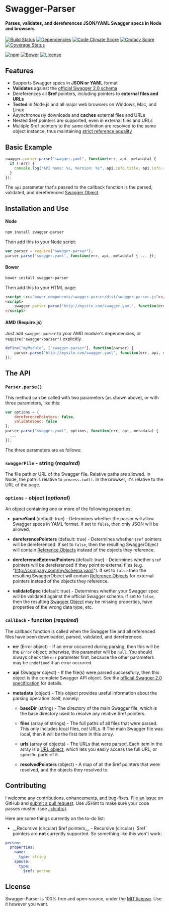 Swagger-Parser
============================
#### Parses, validates, and dereferences JSON/YAML Swagger specs in Node and browsers

[![Build Status](https://img.shields.io/travis/BigstickCarpet/swagger-parser.svg)](https://travis-ci.org/BigstickCarpet/swagger-parser)
[![Dependencies](https://david-dm.org/bigstickcarpet/swagger-parser.svg)](https://david-dm.org/bigstickcarpet/swagger-parser)
[![Code Climate Score](https://codeclimate.com/github/BigstickCarpet/swagger-parser/badges/gpa.svg)](https://codeclimate.com/github/BigstickCarpet/swagger-parser)
[![Codacy Score](http://img.shields.io/codacy/6d686f916836433b9c013379fbe1052c.svg)](https://www.codacy.com/public/jamesmessinger/swagger-parser)
[![Coverage Status](https://img.shields.io/coveralls/BigstickCarpet/swagger-parser.svg)](https://coveralls.io/r/BigstickCarpet/swagger-parser)

[![npm](http://img.shields.io/npm/v/swagger-parser.svg)](https://www.npmjs.com/package/swagger-parser)
[![Bower](http://img.shields.io/bower/v/swagger-parser.svg)](#bower)
[![License](https://img.shields.io/npm/l/swagger-parser.svg)](LICENSE)

Features
--------------------------
* Supports Swagger specs in __JSON or YAML__ format
* __Validates__ against the [official Swagger 2.0 schema](http://github.com/reverb/swagger-spec/blob/master/versions/2.0.md)
* Dereferences all __$ref__ pointers, including pointers to __external files and URLs__
* __Tested__ in Node.js and all major web browsers on Windows, Mac, and Linux
* Asynchronously downloads and __caches__ external files and URLs
* Nested $ref pointers are supported, even in external files and URLs
* Multiple $ref pointers to the same definition are resolved to the same object instance, thus maintaining [strict reference equality](https://github.com/BigstickCarpet/swagger-parser/blob/e1867cd9b14666a726264ba45641f2e4761edf61/tests/specs/dereference-spec.js#L127)


Basic Example
--------------------------
````javascript
swagger.parser.parse("swagger.yaml", function(err, api, metadata) {
  if (!err) {
    console.log("API name: %s, Version: %s", api.info.title, api.info.version);
  }
});
````
The `api` parameter that's passed to the callback function is the parsed, validated, and dereferenced [Swagger Object](https://github.com/wordnik/swagger-spec/blob/master/versions/2.0.md#swagger-object-).


Installation and Use
--------------------------
#### Node
````bash
npm install swagger-parser
````

Then add this to your Node script:

````javascript
var parser = require("swagger-parser");
parser.parse('swagger.yaml', function(err, api, metadata) { ... });
````

#### Bower
````bash
bower install swagger-parser
````

Then add this to your HTML page:

````html
<script src="bower_components/swagger-parser/dist/swagger-parser.js"></script>
<script>
    swagger.parser.parse('http://mysite.com/swagger.yaml', function(err, api, metadata) { ... });
</script>
````

#### AMD (Require.js)
Just add `swagger-parser` to your AMD module's dependencies, or `require("swagger-parser")` explicitly.

````javascript
define("myModule", ["swagger-parser"], function(parser) {
    parser.parse('http://mysite.com/swagger.yaml', function(err, api, metadata) { ... });
});
````


The API
--------------------------
### `Parser.parse()`

This method can be called with two parameters (as shown above), or with three parameters, like this:

````javascript
var options = { 
    dereferencePointers: false, 
    validateSpec: false 
};
parser.parse("swagger.yaml", options, function(err, api, metadata) {
  ...
});
````
The three parameters are as follows:


### `swaggerFile` - string (_required_)
The file path or URL of the Swagger file.  Relative paths are allowed.  In Node, the path is relative to `process.cwd()`.  In the browser, it's relative to the URL of the page.

### `options` - object (_optional_)
An object containing one or more of the following properties:

* __parseYaml__ (default: true) - 
Determines whether the parser will allow Swagger specs in YAML format.  If set to `false`, then only JSON will be allowed. 

* __dereferencePointers__ (default: true) - 
Determines whether `$ref` pointers will be dereferenced.  If set to `false`, then the resulting SwaggerObject will contain [Reference Objects](https://github.com/wordnik/swagger-spec/blob/master/versions/2.0.md#reference-object-) instead of the objects they reference.

* __dereferenceExternalPointers__ (default: true) - 
Determines whether `$ref` pointers will be dereferenced if they point to external files (e.g. "http://company.com/my/schema.yaml").  If set to `false` then the resulting SwaggerObject will contain [Reference Objects](https://github.com/wordnik/swagger-spec/blob/master/versions/2.0.md#reference-object-) for external pointers instead of the objects they reference.

* __validateSpec__ (default: true) - 
Determines whether your Swagger spec will be validated against the official Swagger schema.  If set to `false`, then the resulting [Swagger Object](https://github.com/wordnik/swagger-spec/blob/master/versions/2.0.md#swagger-object-) may be missing properties, have properties of the wrong data type, etc.

### `callback` - function (_required_)
The callback function is called when the Swagger file and all referenced files have been downloaded, parsed, validated, and dereferenced.  

* __err__ (Error object) -
If an error occurred during parsing, then this will be the `Error` object; otherwise, this parameter will be `null`. You should always check the `err` parameter first, because the other parameters may be `undefined` if an error occurred.

* __api__ (Swagger object) -
If the file(s) were parsed successfully, then this object is the complete Swagger API object.   See the [official Swagger 2.0 specification](https://github.com/swagger-api/swagger-spec/blob/master/versions/2.0.md#swagger-object-) for details.

* __metadata__ (object) -
This object provides useful information about the parsing operation itself, namely:

    * __baseDir__ (string) - The directory of the main Swagger file, which is the base directory used to resolve any relative $ref pointers.
    
    * __files__ (array of strings) - The full paths of all files that were parsed. This only includes local files, _not_ URLs.  If The main Swagger file was local, then it will be the first item in this array.
    
    * __urls__ (array of objects) - The URLs that were parsed.  Each item in the array is a [URL object](http://nodejs.org/api/url.html#url_url), which lets you easily access the full URL, or specific parts of it.
    
    * __resolvedPointers__ (object) - A map of all the $ref pointers that were resolved, and the objects they resolved to. 


Contributing
--------------------------
I welcome any contributions, enhancements, and bug-fixes.  [File an issue](https://github.com/BigstickCarpet/swagger-parser/issues) on GitHub and [submit a pull request](https://github.com/BigstickCarpet/swagger-parser/pulls).  Use JSHint to make sure your code passes muster.  (see [.jshintrc](.jshintrc)).

Here are some things currently on the to-do list:

* __Recursive (circular) $ref pointers__ - Recursive (circular) `$ref` pointers are __not__ currently supported.  So something like this won't work:

````yaml
person:
  properties:
    name:
      type: string
    spouse:
      type:
        $ref: person
````


License
--------------------------
Swagger-Parser is 100% free and open-source, under the [MIT license](LICENSE). Use it however you want. 
